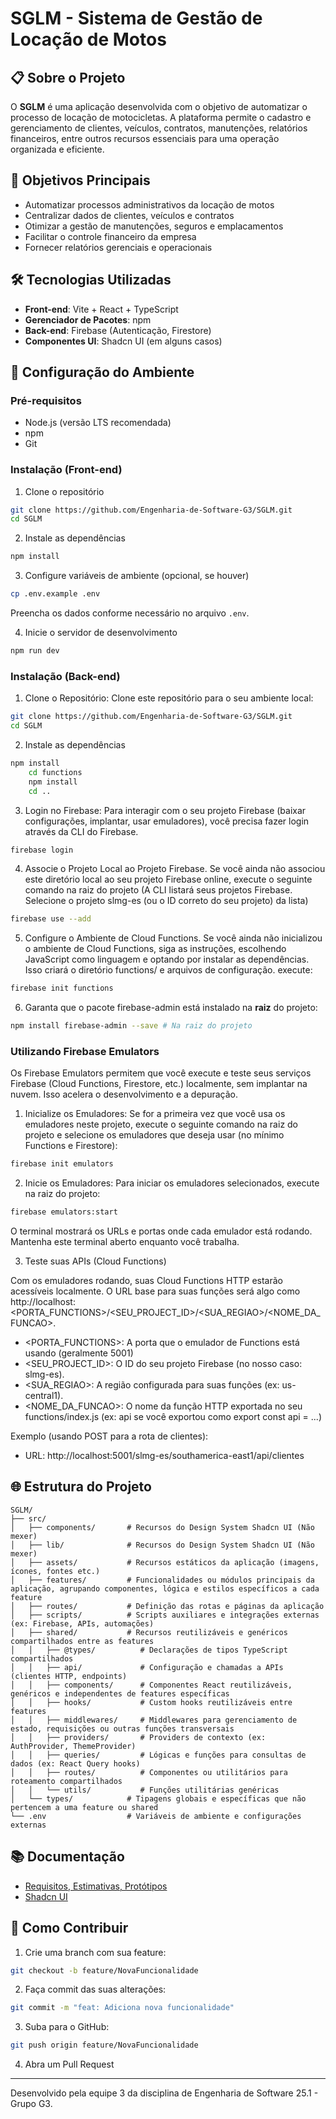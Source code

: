 # SGLM - Sistema de Gestão de Locação de Motos

## 📋 Sobre o Projeto

O **SGLM** é uma aplicação desenvolvida com o objetivo de automatizar o processo de locação de motocicletas. A plataforma permite o cadastro e gerenciamento de clientes, veículos, contratos, manutenções, relatórios financeiros, entre outros recursos essenciais para uma operação organizada e eficiente.

## 🎯 Objetivos Principais

- Automatizar processos administrativos da locação de motos
- Centralizar dados de clientes, veículos e contratos
- Otimizar a gestão de manutenções, seguros e emplacamentos
- Facilitar o controle financeiro da empresa
- Fornecer relatórios gerenciais e operacionais

## 🛠 Tecnologias Utilizadas

- **Front-end**: Vite + React + TypeScript
- **Gerenciador de Pacotes**: npm
- **Back-end**: Firebase (Autenticação, Firestore)
- **Componentes UI**: Shadcn UI (em alguns casos)

## 🔧 Configuração do Ambiente

### Pré-requisitos

- Node.js (versão LTS recomendada)
- npm
- Git

### Instalação (Front-end)

1. Clone o repositório

```bash
git clone https://github.com/Engenharia-de-Software-G3/SGLM.git
cd SGLM
```

2. Instale as dependências

```bash
npm install
```

3. Configure variáveis de ambiente (opcional, se houver)

```bash
cp .env.example .env
```

Preencha os dados conforme necessário no arquivo `.env`.

4. Inicie o servidor de desenvolvimento

```bash
npm run dev
```

### Instalação (Back-end)

1. Clone o Repositório: Clone este repositório para o seu ambiente local:

```bash
git clone https://github.com/Engenharia-de-Software-G3/SGLM.git
cd SGLM
```

2. Instale as dependências

```bash
npm install
    cd functions
    npm install
    cd ..
```

3. Login no Firebase: Para interagir com o seu projeto Firebase (baixar configurações, implantar, usar emuladores), você precisa fazer login através da CLI do Firebase. 

```bash
firebase login
```
4. Associe o Projeto Local ao Projeto Firebase. Se você ainda não associou este diretório local ao seu projeto Firebase online, execute o seguinte comando na raiz do projeto (A CLI listará seus projetos Firebase. Selecione o projeto slmg-es (ou o ID correto do seu projeto) da lista)

```bash
firebase use --add
```

5. Configure o Ambiente de Cloud Functions. Se você ainda não inicializou o ambiente de Cloud Functions, siga as instruções, escolhendo JavaScript como linguagem e optando por instalar as dependências. Isso criará o diretório functions/ e arquivos de configuração. execute:

```bash
firebase init functions
```

6. Garanta que o pacote firebase-admin está instalado na **raiz** do projeto:

```bash
npm install firebase-admin --save # Na raiz do projeto
```

### Utilizando Firebase Emulators

Os Firebase Emulators permitem que você execute e teste seus serviços Firebase (Cloud Functions, Firestore, etc.) localmente, sem implantar na nuvem. Isso acelera o desenvolvimento e a depuração.

1. Inicialize os Emuladores: Se for a primeira vez que você usa os emuladores neste projeto, execute o seguinte comando na raiz do projeto e selecione os emuladores que deseja usar (no mínimo Functions e Firestore):

```bash
firebase init emulators
```

2. Inicie os Emuladores: Para iniciar os emuladores selecionados, execute na raiz do projeto:

```bash
firebase emulators:start
```

O terminal mostrará os URLs e portas onde cada emulador está rodando. Mantenha este terminal aberto enquanto você trabalha.

3. Teste suas APIs (Cloud Functions)

Com os emuladores rodando, suas Cloud Functions HTTP estarão acessíveis localmente. O URL base para suas funções será algo como http://localhost:<PORTA_FUNCTIONS>/<SEU_PROJECT_ID>/<SUA_REGIAO>/<NOME_DA_FUNCAO>.

- <PORTA_FUNCTIONS>: A porta que o emulador de Functions está usando (geralmente 5001)
- <SEU_PROJECT_ID>: O ID do seu projeto Firebase (no nosso caso: slmg-es).
- <SUA_REGIAO>: A região configurada para suas funções (ex: us-central1).
- <NOME_DA_FUNCAO>: O nome da função HTTP exportada no seu functions/index.js (ex: api se você exportou como export const api = ...)

Exemplo (usando POST para a rota de clientes):

- URL: http://localhost:5001/slmg-es/southamerica-east1/api/clientes

## 🌐 Estrutura do Projeto

```
SGLM/
├── src/
│   ├── components/       # Recursos do Design System Shadcn UI (Não mexer)
│   ├── lib/              # Recursos do Design System Shadcn UI (Não mexer)
│   ├── assets/           # Recursos estáticos da aplicação (imagens, ícones, fontes etc.)
│   ├── features/         # Funcionalidades ou módulos principais da aplicação, agrupando componentes, lógica e estilos específicos a cada feature
│   ├── routes/           # Definição das rotas e páginas da aplicação
│   ├── scripts/          # Scripts auxiliares e integrações externas (ex: Firebase, APIs, automações)
│   ├── shared/           # Recursos reutilizáveis e genéricos compartilhados entre as features
│   │   ├── @types/          # Declarações de tipos TypeScript compartilhados
│   │   ├── api/             # Configuração e chamadas a APIs (clientes HTTP, endpoints)
│   │   ├── components/      # Componentes React reutilizáveis, genéricos e independentes de features específicas
│   │   ├── hooks/           # Custom hooks reutilizáveis entre features
│   │   ├── middlewares/     # Middlewares para gerenciamento de estado, requisições ou outras funções transversais
│   │   ├── providers/       # Providers de contexto (ex: AuthProvider, ThemeProvider)
│   │   ├── queries/         # Lógicas e funções para consultas de dados (ex: React Query hooks)
│   │   ├── routes/          # Componentes ou utilitários para roteamento compartilhados
│   │   └── utils/           # Funções utilitárias genéricas
│   └── types/            # Tipagens globais e específicas que não pertencem a uma feature ou shared
└── .env                  # Variáveis de ambiente e configurações externas

```

## 📚 Documentação

- [Requisitos, Estimativas, Protótipos](https://docs.google.com/document/d/1Xex4aP1tCsKe45UkSGv53z8S6qXWfaMmSoEfx87UPuY/edit?tab=t.0)
- [Shadcn UI](https://ui.shadcn.com/docs/components)

## 🤝 Como Contribuir

1. Crie uma branch com sua feature:

```bash
git checkout -b feature/NovaFuncionalidade
```

2. Faça commit das suas alterações:

```bash
git commit -m "feat: Adiciona nova funcionalidade"
```

3. Suba para o GitHub:

```bash
git push origin feature/NovaFuncionalidade
```

4. Abra um Pull Request

---

Desenvolvido pela equipe 3 da disciplina de Engenharia de Software 25.1 - Grupo G3.